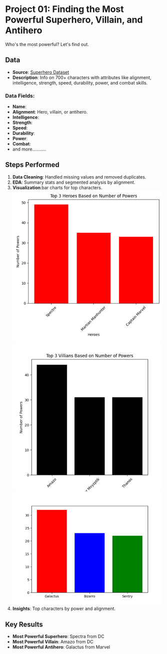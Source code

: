 # Project 01: Finding the Most Powerful Superhero, Villain, and Antihero

Who's the most powerful? Let's find out.

## Data
- **Source**: [Superhero Dataset](https://www.kaggle.com/datasets/claudiodavi/superhero-set/data)
- **Description**: Info on 700+ characters with attributes like alignment, intelligence, strength, speed, durability, power, and combat skills.

### Data Fields:
- **Name**:
- **Alignment**: Hero, villain, or antihero.
- **Intelligence**: 
- **Strength**: 
- **Speed**:
- **Durability**:
- **Power**: 
- **Combat**: 
- and more...........

## Steps Performed
1. **Data Cleaning**: Handled missing values and removed duplicates.
2. **EDA**: Summary stats and segmented analysis by alignment.
3. **Visualization**:bar charts for top characters.
![](./img/top_3_heroes.png)
![](./img/top_3_villians.png)
![](./img/top_3_anti_heroes.png)
4. **Insights**: Top characters by power and alignment.

## Key Results
- **Most Powerful Superhero**: Spectra from DC
- **Most Powerful Villain**: Amazo from DC
- **Most Powerful Antihero**: Galactus from Marvel

